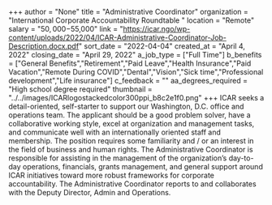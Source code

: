 +++
author = "None"
title = "Administrative Coordinator"
organization = "International Corporate Accountability Roundtable "
location = "Remote"
salary = "$50,000-$55,000"
link = "https://icar.ngo/wp-content/uploads/2022/04/ICAR-Administrative-Coordinator-Job-Description.docx.pdf"
sort_date = "2022-04-04"
created_at = "April 4, 2022"
closing_date = "April 29, 2022"
a_job_type = ["Full Time"]
b_benefits = ["General Benefits","Retirement","Paid Leave","Health Insurance","Paid Vacation","Remote During COVID","Dental","Vision","Sick time","Professional development","Life insurance"]
c_feedback = ""
aa_degrees_required = "High school degree required"
thumbnail = "../../images/ICARlogostackedcolor300ppi_b8c2e1f0.png"
+++
ICAR seeks a detail-oriented, self-starter to support our Washington, D.C. office and operations team. The applicant should be a good problem solver, have a collaborative working style, excel at organization and management tasks, and communicate well with an internationally oriented staff and membership. The position requires some familiarity and / or an interest in the field of business and human rights. The Administrative Coordinator is responsible for assisting in the management of the organization’s day-to-day operations, financials, grants management, and general support around ICAR initiatives toward more robust frameworks for corporate accountability. The Administrative Coordinator reports to and collaborates with the Deputy Director, Admin and Operations.